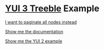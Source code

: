 [YUI 3 Treeble](http://yuilibrary.com/gallery/show/treeble) Example
===================================================================

[I want to paginate all nodes instead](pg_all.html)

[Show me the documentation](yuidoc)

[Show me the YUI 2 example](/yui2/treeble/index.html)
